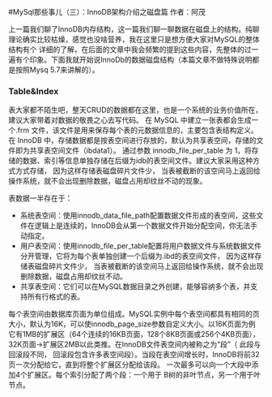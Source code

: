 #MySql那些事儿（三）：InnoDB架构介绍之磁盘篇
作者：阿茂

上一篇我们聊了InnoDB内存结构，这一篇我们聊一聊数据在磁盘上的结构。纯聊理论确实比较枯燥，感觉也没啥营养，我在这里只是想方便大家对MySQL的整体结构有个
详细的了解，在后面的文章中我会频繁的提到这些内容，先整体的过一遍有个印象。下面我就开始说InnoDb的数据磁盘结构（本篇文章不做特殊说明都是按照Mysq 5.7来讲解的）。
### Table&Index
表大家都不陌生吧，整天CRUD的数据都在这里，也是一个系统的业务价值所在，建议大家带着对数据的敬畏之心去写代码。
在 MySQL 中建立一张表都会生成一个.frm 文件，该文件是用来保存每个表的元数据信息的，主要包含表结构定义。
在 InnoDB 中，存储数据都是按表空间进行存放的，默认为共享表空间，存储的文件即为共享表空间文件（ibdata1）。
通过参数 innodb_file_per_table 为 1，将存储的数据、索引等信息单独存储在后缀为idb的表空间文件。建议大家采用这种方式方式存储，
因为这样存储表磁盘碎片文件少， 当表被截断的该空间马上返回给操作系统，就不会出现删除数据，磁盘占用却纹丝不动的现象。

表数据一半存在于：
- 系统表空间：使用innodb_data_file_path配置数据文件形成的表空间，这些文件在逻辑上是连续的，InnoDB会从第一个数据文件开始分配空间，你无法手动指定。
- 用户表空间：使用innodb_file_per_table配置将用户数据文件与系统数据文件分开管理，它将为每个表单独创建一个后缀为.ibd的表空间文件，
因为这样存储表磁盘碎片文件少， 当表被截断的该空间马上返回给操作系统，就不会出现删除数据，磁盘占用却纹丝不动。
- 共享表空间：它们可以在MySQL数据目录之外创建，能够容纳多个表，并支持所有行格式的表。

每个表空间由数据库页面为单位组成。MySQL实例中每个表空间都具有相同的页大小，默认为16K，可以使innodb_page_size参数自定义大小。以16K页面为例
它有1MB的扩展区（64个连续的16KB页面，128个8KB页面或256个4KB页面），32K页面->扩展区2MB以此类推。在InnoDB文件表空间内被称之为“段”（
此段与回滚段不同， 回滚段包含许多表空间段）。当段在表空间增长时，InnoDB将前32页一次分配给它，直到将整个扩展区分配给该段。
一次最多可以向一个大段中添加4个扩展区。每个索引分配了两个段：一个用于 B树的非叶节点，另一个用于叶节点。



    